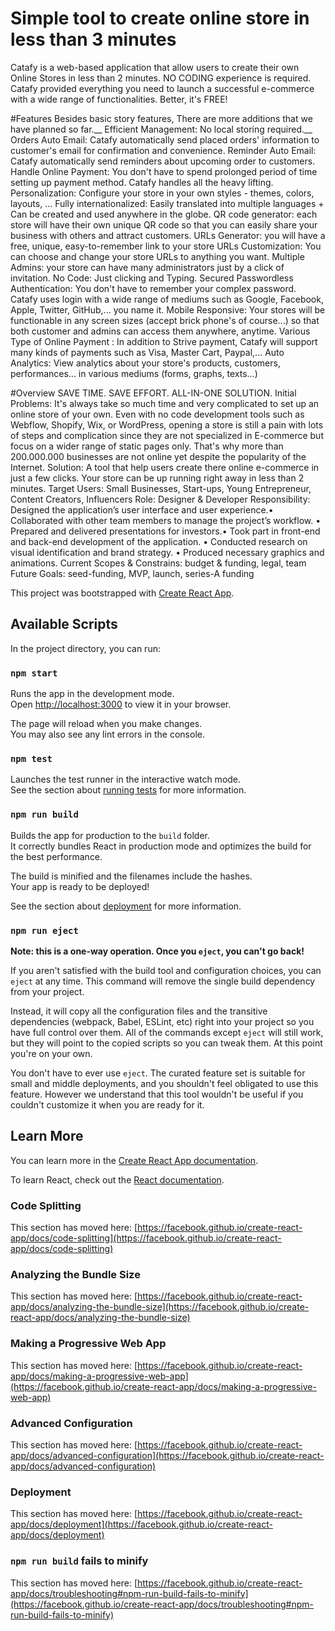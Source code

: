 # Simple tool to create online store in less than 3 minutes
Catafy is a web-based application that allow users to create their own Online Stores in less than 2 minutes. NO CODING experience is required. Catafy provided everything you need to launch a successful e-commerce with a wide range of functionalities. Better, it's FREE!

#Features
Besides basic story features, There are more additions that we have planned so far.__
Efficient Management: No local storing required.__
Orders Auto Email: Catafy automatically send placed orders' information to customer's email for confirmation and convenience.
Reminder Auto Email: Catafy automatically send reminders about upcoming order to customers.
Handle Online Payment: You don't have to spend prolonged period of time setting up payment method. Catafy handles all the heavy lifting.
Personalization: Configure your store in your own styles - themes, colors, layouts, ...
Fully internationalized: Easily translated into multiple languages + Can be created and used anywhere in the globe.
QR code generator: each store will have their own unique QR code so that you can easily share your business with others and attract customers.
URLs Generator: you will have a free, unique, easy-to-remember link to your store
URLs Customization: You can choose and change your store URLs to anything you want.
Multiple Admins: your store can have many administrators just by a click of invitation.
No Code: Just clicking and Typing.
Secured Passwordless Authentication: You don't have to remember your complex password. Catafy uses login with a wide range of mediums such as Google, Facebook, Apple, Twitter, GitHub,... you name it.
Mobile Responsive: Your stores will be functionable in any screen sizes (accept brick phone's of course...) so that both customer and admins can access them anywhere, anytime.
Various Type of Online Payment <Upcoming>: In addition to Strive payment, Catafy will support many kinds of payments such as Visa, Master Cart, Paypal,...
Auto Analytics: View analytics about your store's products, customers, performances... in various mediums (forms, graphs, texts...)


#Overview
SAVE TIME. SAVE EFFORT. ALL-IN-ONE SOLUTION.
Initial Problems: It's always take so much time and very complicated to set up an online store of your own. Even with no code development tools such as Webflow, Shopify, Wix, or WordPress, opening a store is still a pain with lots of steps and complication since they are not specialized in E-commerce but focus on a wider range of static pages only. That's why more than 200.000.000 businesses are not online yet despite the popularity of the Internet.
Solution: A tool that help users create there online e-commerce in just a few clicks. Your store can be up running right away in less than 2 minutes.
Target Users: Small Businesses, Start-ups, Young Entrepreneur, Content Creators, Influencers
Role: Designer & Developer
Responsibility:
Designed the application’s user interface and user experience.•
Collaborated with other team members to manage the project’s workflow. •
Prepared and delivered presentations for investors.•
Took part in front-end and back-end development of the application. •
Conducted research on visual identification and brand strategy. •
Produced necessary graphics and animations.
Current Scopes & Constrains: budget & funding, legal, team
Future Goals: seed-funding, MVP, launch, series-A funding

This project was bootstrapped with [Create React App](https://github.com/facebook/create-react-app).





## Available Scripts

In the project directory, you can run:

### `npm start`

Runs the app in the development mode.\
Open [http://localhost:3000](http://localhost:3000) to view it in your browser.

The page will reload when you make changes.\
You may also see any lint errors in the console.

### `npm test`

Launches the test runner in the interactive watch mode.\
See the section about [running tests](https://facebook.github.io/create-react-app/docs/running-tests) for more information.

### `npm run build`

Builds the app for production to the `build` folder.\
It correctly bundles React in production mode and optimizes the build for the best performance.

The build is minified and the filenames include the hashes.\
Your app is ready to be deployed!

See the section about [deployment](https://facebook.github.io/create-react-app/docs/deployment) for more information.

### `npm run eject`

**Note: this is a one-way operation. Once you `eject`, you can't go back!**

If you aren't satisfied with the build tool and configuration choices, you can `eject` at any time. This command will remove the single build dependency from your project.

Instead, it will copy all the configuration files and the transitive dependencies (webpack, Babel, ESLint, etc) right into your project so you have full control over them. All of the commands except `eject` will still work, but they will point to the copied scripts so you can tweak them. At this point you're on your own.

You don't have to ever use `eject`. The curated feature set is suitable for small and middle deployments, and you shouldn't feel obligated to use this feature. However we understand that this tool wouldn't be useful if you couldn't customize it when you are ready for it.

## Learn More

You can learn more in the [Create React App documentation](https://facebook.github.io/create-react-app/docs/getting-started).

To learn React, check out the [React documentation](https://reactjs.org/).

### Code Splitting

This section has moved here: [https://facebook.github.io/create-react-app/docs/code-splitting](https://facebook.github.io/create-react-app/docs/code-splitting)

### Analyzing the Bundle Size

This section has moved here: [https://facebook.github.io/create-react-app/docs/analyzing-the-bundle-size](https://facebook.github.io/create-react-app/docs/analyzing-the-bundle-size)

### Making a Progressive Web App

This section has moved here: [https://facebook.github.io/create-react-app/docs/making-a-progressive-web-app](https://facebook.github.io/create-react-app/docs/making-a-progressive-web-app)

### Advanced Configuration

This section has moved here: [https://facebook.github.io/create-react-app/docs/advanced-configuration](https://facebook.github.io/create-react-app/docs/advanced-configuration)

### Deployment

This section has moved here: [https://facebook.github.io/create-react-app/docs/deployment](https://facebook.github.io/create-react-app/docs/deployment)

### `npm run build` fails to minify

This section has moved here: [https://facebook.github.io/create-react-app/docs/troubleshooting#npm-run-build-fails-to-minify](https://facebook.github.io/create-react-app/docs/troubleshooting#npm-run-build-fails-to-minify)
